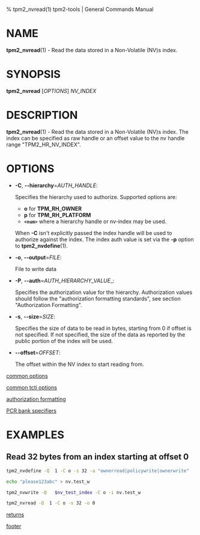 % tpm2_nvread(1) tpm2-tools | General Commands Manual

# NAME

**tpm2_nvread**(1) - Read the data stored in a Non-Volatile (NV)s index.

# SYNOPSIS

**tpm2_nvread** [*OPTIONS*] _NV\_INDEX_

# DESCRIPTION

**tpm2_nvread**(1) - Read the data stored in a Non-Volatile (NV)s index. The
index can be specified as raw handle or an offset value to the nv handle range
"TPM2_HR_NV_INDEX".

# OPTIONS

  * **-C**, **\--hierarchy**=_AUTH_HANDLE_:

    Specifies the hierarchy used to authorize.
    Supported options are:
      * **o** for **TPM_RH_OWNER**
      * **p** for **TPM_RH_PLATFORM**
      * **`<num>`** where a hierarchy handle or nv-index may be used.

    When **-C** isn't explicitly passed the index handle will be used to
    authorize against the index. The index auth value is set via the
    **-p** option to **tpm2_nvdefine**(1).

  * **-o**, **\--output**=_FILE_:

    File to write data

  * **-P**, **\--auth**=_AUTH\_HIERARCHY\_VALUE__:

    Specifies the authorization value for the hierarchy. Authorization values
    should follow the "authorization formatting standards", see section
    "Authorization Formatting".

  * **-s**, **\--size**=_SIZE_:

    Specifies the size of data to be read in bytes, starting from 0 if
    offset is not specified. If not specified, the size of the data
    as reported by the public portion of the index will be used.

  * **\--offset**=_OFFSET_:

    The offset within the NV index to start reading from.

[common options](common/options.md)

[common tcti options](common/tcti.md)

[authorization formatting](common/authorizations.md)

[PCR bank specifiers](common/pcr.md)

# EXAMPLES

## Read 32 bytes from an index starting at offset 0
```bash
tpm2_nvdefine -Q  1 -C o -s 32 -a "ownerread|policywrite|ownerwrite"

echo "please123abc" > nv.test_w

tpm2_nvwrite -Q   $nv_test_index -C o -i nv.test_w

tpm2_nvread -Q  1 -C o -s 32 -o 0
```

[returns](common/returns.md)

[footer](common/footer.md)
